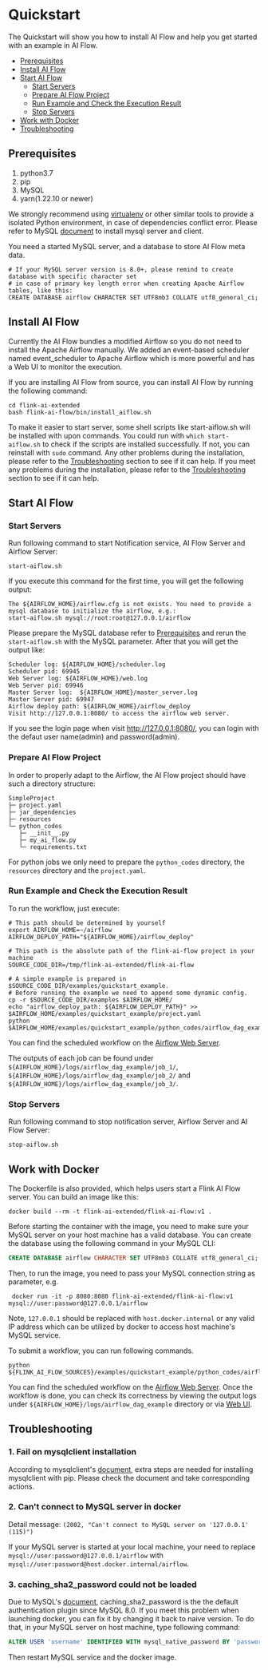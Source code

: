 # Quickstart
The Quickstart will show you how to install AI Flow and help you get started with an example in AI Flow.

- [Prerequisites](#prerequisites)
- [Install AI Flow](#install-ai-flow)
- [Start AI Flow](#start-ai-flow)
  * [Start Servers](#start-servers)
  * [Prepare AI Flow Project](#prepare-ai-flow-project)
  * [Run Example and Check the Execution Result](#run-example-and-check-the-execution-result)
  * [Stop Servers](#stop-servers)
- [Work with Docker](#work-with-docker)
- [Troubleshooting](#troubleshooting)

## Prerequisites
1. python3.7
2. pip
3. MySQL
4. yarn(1.22.10 or newer)

We strongly recommend using [virtualenv](https://virtualenv.pypa.io/en/latest/index.html) or other similar tools to provide a isolated Python environment, 
in case of dependencies conflict error.
Please refer to MySQL  [document](https://dev.mysql.com/doc/refman/8.0/en/upgrading-from-previous-series.html) to install mysql server and client.

You need a started MySQL server, and a database to store AI Flow meta data.
```text
# If your MySQL server version is 8.0+, please remind to create database with specific character set 
# in case of primary key length error when creating Apache Airflow tables, like this:
CREATE DATABASE airflow CHARACTER SET UTF8mb3 COLLATE utf8_general_ci;
```

## Install AI Flow
Currently the AI Flow bundles a modified Airflow so you do not need to install the Apache Airflow manually.
We added an event-based scheduler named event_scheduler to Apache Airflow which is more powerful and has a Web UI to monitor the execution.

If you are installing AI Flow from source, you can install AI Flow by running the following command:

```shell
cd flink-ai-extended
bash flink-ai-flow/bin/install_aiflow.sh
```
To make it easier to start server, some shell scripts like start-aiflow.sh will be installed with upon commands.
You could run with `which start-aiflow.sh` to check if the scripts are installed successfully. 
If not, you can reinstall with `sudo` command. Any other problems during the installation, please refer to the [Troubleshooting](#troubleshooting) section to see if it can help.
If you meet any problems during the installation, please refer to the [Troubleshooting](#troubleshooting) section to see if it can help.

## Start AI Flow

### Start Servers
Run following command to start Notification service, AI Flow Server and Airflow Server:

```shell
start-aiflow.sh
```

If you execute this command for the first time, you will get the following output:

```text
The ${AIRFLOW_HOME}/airflow.cfg is not exists. You need to provide a mysql database to initialize the airflow, e.g.:
start-aiflow.sh mysql://root:root@127.0.0.1/airflow
```

Please prepare the MySQL database refer to [Prerequisites](#prerequisites-1) and rerun the `start-aiflow.sh` with the MySQL parameter.
After that you will get the output like:

```text
Scheduler log: ${AIRFLOW_HOME}/scheduler.log
Scheduler pid: 69945
Web Server log: ${AIRFLOW_HOME}/web.log
Web Server pid: 69946
Master Server log:  ${AIRFLOW_HOME}/master_server.log
Master Server pid: 69947
Airflow deploy path: ${AIRFLOW_HOME}/airflow_deploy
Visit http://127.0.0.1:8080/ to access the airflow web server.
```
If you see the login page when visit http://127.0.0.1:8080/, you can login with the defaut user name(admin) and password(admin).

### Prepare AI Flow Project

In order to properly adapt to the Airflow, the AI Flow project should have such a directory structure:

```text
SimpleProject
├─ project.yaml
├─ jar_dependencies
├─ resources
└─ python_codes
   ├─ __init__.py
   ├─ my_ai_flow.py
   └─ requirements.txt
```

For python jobs we only need to prepare the `python_codes` directory, the `resources` directory and the `project.yaml`.

### Run Example and Check the Execution Result

To run the workflow, just execute:

```shell
# This path should be determined by yourself
export AIRFLOW_HOME=~/airflow
AIRFLOW_DEPLOY_PATH="${AIRFLOW_HOME}/airflow_deploy"

# This path is the absolute path of the flink-ai-flow project in your machine
SOURCE_CODE_DIR=/tmp/flink-ai-extended/flink-ai-flow

# A simple example is prepared in $SOURCE_CODE_DIR/examples/quickstart_example.
# Before running the example we need to append some dynamic config.
cp -r $SOURCE_CODE_DIR/examples $AIRFLOW_HOME/
echo "airflow_deploy_path: ${AIRFLOW_DEPLOY_PATH}" >> $AIRFLOW_HOME/examples/quickstart_example/project.yaml
python $AIRFLOW_HOME/examples/quickstart_example/python_codes/airflow_dag_example.py
```

You can find the scheduled workflow on the [Airflow Web Server](http://127.0.0.1:8080/).

The outputs of each job can be found under `${AIRFLOW_HOME}/logs/airflow_dag_example/job_1/`, `${AIRFLOW_HOME}/logs/airflow_dag_example/job_2/` and `${AIRFLOW_HOME}/logs/airflow_dag_example/job_3/`.

### Stop Servers

Run following command to stop notification server, Airflow Server and AI Flow Server:

```shell
stop-aiflow.sh
```
## Work with Docker
The Dockerfile is also provided, which helps users start a Flink AI Flow server. You can build an image like this:
```shell
docker build --rm -t flink-ai-extended/flink-ai-flow:v1 .
```

Before starting the container with the image, you need to make sure your MySQL server on your host machine has a valid database.
You can create the database using the following command in your MySQL CLI:
```SQL
CREATE DATABASE airflow CHARACTER SET UTF8mb3 COLLATE utf8_general_ci;
```

Then, to run the image, you need to pass your MySQL connection string as parameter, e.g.
```shell
 docker run -it -p 8080:8080 flink-ai-extended/flink-ai-flow:v1 mysql://user:password@127.0.0.1/airflow
```
Note, `127.0.0.1` should be replaced with `host.docker.internal` or any valid IP address which can be utilized by docker to access host machine's MySQL service.

To submit a workflow, you can run following commands.
```shell
python ${FLINK_AI_FLOW_SOURCES}/examples/quickstart_example/python_codes/airflow_dag_example.py
```
You can find the scheduled workflow on the [Airflow Web Server](http://127.0.0.1:8080/).
Once the workflow is done, you can check its correctness by viewing the output logs under `${AIRFLOW_HOME}/logs/airflow_dag_example` directory or via [Web UI](http://127.0.0.1:8080/). 


## Troubleshooting
### 1. Fail on mysqlclient installation
According to mysqlclient's [document](https://github.com/PyMySQL/mysqlclient#install), extra steps are needed for installing mysqlclient with pip. Please check the document and take corresponding actions.

### 2. Can't connect to MySQL server in docker
Detail message: `(2002, "Can't connect to MySQL server on '127.0.0.1' (115)")`

If your MySQL server is started at your local machine, your need to replace `mysql://user:password@127.0.0.1/airflow` with `mysql://user:password@host.docker.internal/airflow`.

### 3. caching_sha2_password could not be loaded

Due to MySQL's [document](https://dev.mysql.com/doc/refman/8.0/en/upgrading-from-previous-series.html), caching_sha2_password is the the default authentication plugin since MySQL 8.0. If you meet this problem 
when launching docker, you can fix it by changing it back to naive version. To do that, in your MySQL server on host machine, type following command:

```SQL
ALTER USER 'username' IDENTIFIED WITH mysql_native_password BY 'password';
```
Then restart MySQL service and the docker image.



